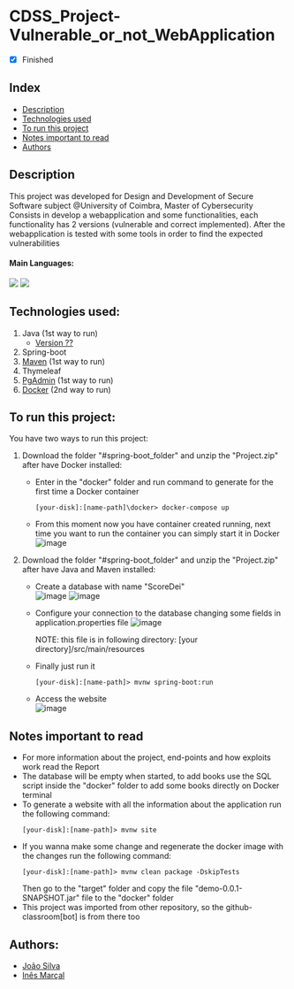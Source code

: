 # CDSS_Project-Vulnerable_or_not_WebApplication
- [x] Finished

## Index
- [Description](#description)
- [Technologies used](#technologies-used)
- [To run this project](#to-run-this-project)
- [Notes important to read](#notes-important-to-read)
- [Authors](#authors)

## Description
This project was developed for Design and Development of Secure Software subject @University of Coimbra, Master of Cybersecurity <br>
Consists in develop a webapplication and some functionalities, each functionality has 2 versions (vulnerable and correct implemented). After the webapplication is tested with some tools in order to find the expected vulnerabilities

#### Main Languages:
![](https://img.shields.io/badge/Java-333333?style=flat&logo=java&logoColor=FFFFFF) 
![](https://img.shields.io/badge/HTML-333333?style=flat&logo=html5&logoColor=E67925)

## Technologies used:
1. Java (1st way to run)
    - [Version ??](https://www.oracle.com/java/technologies/downloads/) 
2. Spring-boot 
3. [Maven](https://maven.apache.org/download.cgi) (1st way to run)
4. Thymeleaf
5. [PgAdmin](https://www.pgadmin.org/download/) (1st way to run)
6. [Docker](https://www.docker.com/products/docker-desktop/) (2nd way to run)

## To run this project:
You have two ways to run this project:
1. Download the folder "#spring-boot_folder" and unzip the "Project.zip" after have Docker installed:
   * Enter in the "docker" folder and run command to generate for the first time a Docker container
     ```shellscript
     [your-disk]:[name-path]\docker> docker-compose up
     ```
   * From this moment now you have container created running, next time you want to run the container you can simply start it in Docker
     ![image](https://i.imgur.com/TZLhj6I.png)

2. Download the folder "#spring-boot_folder" and unzip the "Project.zip" after have Java and Maven installed:
   * Create a database with name "ScoreDei"<br>
     ![image](https://i.imgur.com/NAsDm2g.png)
     ![image](https://i.imgur.com/HlNLZM8.png)
   * Configure your connection to the database changing some fields in application.properties file
     ![image](https://i.imgur.com/niv9ysU.png)

     NOTE: this file is in following directory: [your directory]/src/main/resources
   * Finally just run it
     ```shellscript
     [your-disk]:[name-path]> mvnw spring-boot:run
     ```
   * Access the website<br>
     ![image](https://i.imgur.com/eYKv7tA.png)

## Notes important to read
- For more information about the project, end-points and how exploits work read the Report
- The database will be empty when started, to add books use the SQL script inside the "docker" folder to add some books directly on Docker terminal
- To generate a website with all the information about the application run the following command:
  ```shellscript
  [your-disk]:[name-path]> mvnw site
  ```
- If you wanna make some change and regenerate the docker image with the changes run the following command: 
  ```shellscript
  [your-disk]:[name-path]> mvnw clean package -DskipTests
  ```
  Then go to the "target" folder and copy the file "demo-0.0.1-SNAPSHOT.jar" file to the "docker" folder
- This project was imported from other repository, so the github-classroom[bot] is from there too

## Authors:
- [João Silva](https://github.com/joaosilva21)
- [Inês Marçal](https://github.com/inesmarcal)
